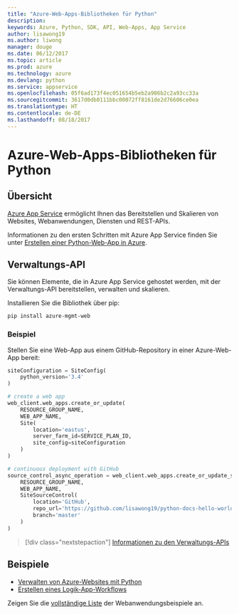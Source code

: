 ```yaml
---
title: "Azure-Web-Apps-Bibliotheken für Python"
description: 
keywords: Azure, Python, SDK, API, Web-Apps, App Service
author: lisawong19
ms.author: liwong
manager: douge
ms.date: 06/12/2017
ms.topic: article
ms.prod: azure
ms.technology: azure
ms.devlang: python
ms.service: appservice
ms.openlocfilehash: 05f6ad173f4ec051654b5eb2a986b2c2a93cc33a
ms.sourcegitcommit: 3617d0db0111bbc00072ff8161de2d76606ce0ea
ms.translationtype: HT
ms.contentlocale: de-DE
ms.lasthandoff: 08/18/2017
---
```

# <a name="azure-web-apps-libraries-for-python"></a>Azure-Web-Apps-Bibliotheken für Python

## <a name="overview"></a>Übersicht

[Azure App Service](/azure/app-service) ermöglicht Ihnen das Bereitstellen und Skalieren von Websites, Webanwendungen, Diensten und REST-APIs.

Informationen zu den ersten Schritten mit Azure App Service finden Sie unter [Erstellen einer Python-Web-App in Azure](/azure/app-service-web/app-service-web-get-started-python).

## <a name="management-api"></a>Verwaltungs-API

Sie können Elemente, die in Azure App Service gehostet werden, mit der Verwaltungs-API bereitstellen, verwalten und skalieren.

Installieren Sie die Bibliothek über pip:

```bash
pip install azure-mgmt-web
```

### <a name="example"></a>Beispiel

Stellen Sie eine Web-App aus einem GitHub-Repository in einer Azure-Web-App bereit:

```python
siteConfiguration = SiteConfig(
    python_version='3.4'
)

# create a web app
web_client.web_apps.create_or_update(
    RESOURCE_GROUP_NAME,
    WEB_APP_NAME,
    Site(
        location='eastus',
        server_farm_id=SERVICE_PLAN_ID,
        site_config=siteConfiguration
    )
)

# continuous deployment with GitHub
source_control_async_operation = web_client.web_apps.create_or_update_source_control(
    RESOURCE_GROUP_NAME,
    WEB_APP_NAME,
    SiteSourceControl(
        location='GitHub',
        repo_url='https://github.com/lisawong19/python-docs-hello-world',
        branch='master'
    )
)
```
> [!div class="nextstepaction"]
> [Informationen zu den Verwaltungs-APIs](/python/api/overview/azure/webapps/managementlibrary)

## <a name="samples"></a>Beispiele 

* [Verwalten von Azure-Websites mit Python][1]
* [Erstellen eines Logik-App-Workflows][2]
 
Zeigen Sie die [vollständige Liste](https://azure.microsoft.com/en-us/resources/samples/?platform=python&term=web-app) der Webanwendungsbeispiele an.

[1]: https://azure.microsoft.com/resources/samples/app-service-web-python-manage
[2]: ../docs-ref-conceptual/python-sdk-azure-samples-logic-app-workflow.md